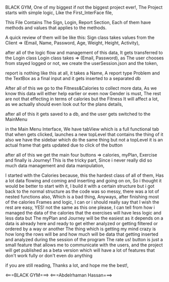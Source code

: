 BLACK GYM, One of my biggest if not the biggest project ever!,
The Project starts with simple logic, Like the First_InterFace file,

This File Contains The Sign, Login, Report Section,
Each of them have methods and values that applies to the methods.

A quick review of them will be like this:
Sign class takes values from the Client => (Email, Name, Password, Age, Weight, Height, Activity),

after all of the logic flow and management of this data, It gets transferred to the Login class
Login class takes => (Email, Password), as The user chooses from stayed logged or not, we create the userSession.json and the token,

report is nothing like this at all, it takes a Name, A report type Problem and the TextBox as a final input and it gets inserted to a separated db

After all of this we go to the Fitness&Calories to collect more data, As we know this data will either help earlier or even now
Gender is must, The rest are not that effecting in terms of calories but the Fitness It will affect a lot, as we actually should even look out for the plans details,

after all of this it gets saved to a db, and the user gets switched to the MainMenu

in the Main Menu Interface, We have tabView which is a full functional tab that when gets clicked, launches a new topLevel that contains the thing of it
also we have the sidebar which do the same thing but not a topLevel it is an actual frame that gets updated due to click of the button

after all of this we get the main four buttons => calories, myPlan, Exercise and finally is Journey!
This is the tricky part, Since i never really did so much data management and data manipulation,

I started with the Calories because, this the hardest class of all of them, Has a lot data flowing and coming and inserting and going on on,
So i thought it would be better to start with it, I build it with a certain structure but i got back to the normal structure as the code was so messy,
there was a lot of nested functions also, Which is a bad thing, Anyways, after finishing most of the calories Frames and logic, I can or i should really say that
I wish the rest are easy, YES! not the same as this one please, I can tell from how i managed the data of the calories that the exercises will have less logic and less data
but The myPlan and Journey will be the easiest as it depends on a data is already here and ready to get either analyzed or getting filtered or ordered by a way or another
The thing which is getting my mind crazy is how long the rows will be and how much will be data that getting inserted and analyzed during the session of the program
The rate us! button is just a small feature that allows me to communicate with the users,
and the project will get published as a beta version which will have a lot of features that don't work fully or don't even do anything

if you are still reading, Thanks a lot, and hope me the best!,

<===BLACK GYM===>
<===Abdelrhaman Hassan===>
